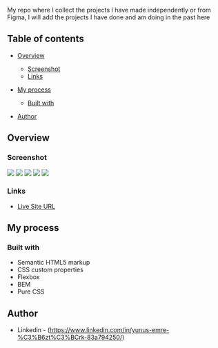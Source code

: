 
My repo where I collect the projects I have made independently or from Figma, I will add the projects I have done and am doing in the past here

## Table of contents

- [Overview](#overview)
 
  - [Screenshot](#screenshot)
  - [Links](#links)
- [My process](#my-process)
  - [Built with](#built-with)
- [Author](#author)

## Overview

### Screenshot

![](image/Graysacele.png)
![](image/proje-7.1.png)
![](image/Proje-7.2.png)
![](image/Freelancer.png)
![](image/newage.png)


### Links


- [Live Site URL](https://emre-02.github.io/Product-preview-card-component/)

## My process

### Built with

- Semantic HTML5 markup
- CSS custom properties
- Flexbox
- BEM
- Pure CSS



## Author


- Linkedin - (https://www.linkedin.com/in/yunus-emre-%C3%B6zt%C3%BCrk-83a794250/)


